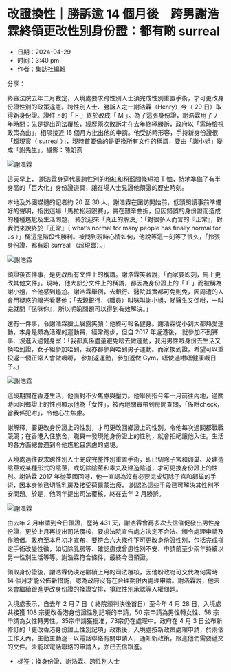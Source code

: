 # 改證換性｜勝訴逾 14 個月後　跨男謝浩霖終領更改性別身份證：都有啲 surreal

- 日期：2024-04-29
- 时间：3:40 pm
- 作者：[集誌社編輯](https://thecollectivehk.com/author/thecollectivehk/)

分享：

終審法院去年二月裁定，入境處要求跨性別人士須完成性別重置手術，才可更改身份證性別的政策違憲。跨性別人士、勝訴人之一謝浩霖（Henry）今（ 29 日）取得新身份證。證件上的「 F 」終於改成「 M 」。為了這張身份證，謝浩霖用了 7 年時間：先是提出司法覆核，經歷兩次敗訴才在去年終極勝訴，政府以「需時檢視政策為由」，相隔接近 15 個月方批出他的申請。他受訪時形容，手持新身份證很「超現實（ surreal ）」，現時首要做的是更換所有文件的稱謂，要由「謝小姐」變成「謝先生」。攝影：陳朗熹

![謝浩霖](https://thecollectivehk.com/wp-content/uploads/2024/04/ID-5-1024x683.jpeg)

這天早上， 謝浩霖身穿代表跨性別的粉紅和粉藍間條短袖 T 恤，特地準備了有半身高的「巨大化」身份證道具，讓在場人士見證他領證的歷史時刻。

本地及外國媒體的記者約 20 至 30 人，謝浩霖在圍訪開始前，低頭朗讀事前準備好的聲明，指出這場「馬拉松超限賽」，實在艱辛曲折，但因錯誤的身份證而造成的種種尷尬及生活問題， 終於迎來「真正的解決」：「對很多人而言的『正常』，對我們來說終於『正常』（ what’s normal for many people has finally normal for us ）」稱這是階段性勝利。被問到現時心情如何，他說等這一刻等了很久，「拎張身份證，都有啲 surreal （超現實）。」

![謝浩霖](https://thecollectivehk.com/wp-content/uploads/2024/04/ID-3-1024x683.jpeg)

領證後首件事，是更改所有文件上的稱謂。謝浩霖笑著說，「而家要即刻，馬上更改其他文件」。現時，他大部分文件上的稱謂，都因為身份證上的「 F 」而被稱為謝小姐，令他感到尷尬。謝浩霖舉例，去銀行、醫院其實都可免則免，因周遭的人會用疑惑的眼光看著他：「去親銀行，（職員）叫咪叫謝小姐，睇醫生又係咁，一叫完就問『係咪你』，所以呢啲問題可以得到有效解決。」

還有一件事，令謝浩霖臉上展露笑顏：他終可報名健身。謝浩霖從小到大都熱愛運動，本身是頗為活躍的運動員，經常跑步，但自 2017 年返港後， 就參加不到賽事、沒進入過健身室：「我都真係盡量避免唔去做運動，我用男性嘅身份去生活又換唔到證，女子組參加唔到，我亦都參與唔到男子運動。而家換到證，希望可以重投返一個正常人會做嘅嘢， 參加返運動，參加返做 Gym，唔使過咁唔健康嘅日子。」

![謝浩霖](https://thecollectivehk.com/wp-content/uploads/2024/04/ID-9-2-1024x682.jpeg)

這段期間在香港生活，他面對不少焦慮與壓力。他舉例指今年一月前往內地，過關時因回鄉證上的性別顯示他為「女性」，被內地關員帶到房間查問，「係咁check，當我係犯咁」，令他心生焦慮。

謝解釋，要更改身份證上的性別，才可更改回鄉證上的性別，令他每次過關都戰戰競競；在香港入住旅舍，職員一發現他身份證上的性別，就會拒絕讓他入住。生活的各方面總會遇到令他尷尬且焦慮的處境。

入境處過往要求跨性別人士完成完整性別重置手術，即已切除子宮和卵巢、及建造陰莖或某種形式的陰莖，或切除陰莖和睾丸及建造陰道，才可更換身份證上的性別。謝浩霖 2017 年從英國回港，他一直認為沒有必要完成切除子宮和卵巢的手術，因本身他已切除乳房及接受荷爾蒙治療， 謝認為這些手段已可解決其性別不安問題。於是，他同年提出司法覆核，終在去年 2 月勝訴。

![謝浩霖](https://thecollectivehk.com/wp-content/uploads/2024/04/ID-8-2-1024x683.jpeg)

由去年 2 月申請到今日領證，歷時 431 天，謝浩霖曾再多次去信催促發出男性身份證，更於上月再提出司法覆核，要求法院宣告處方決定不合法、頒令處理申請及作賠償。政府至本月初才宣布，要符合六大條件下可更改身份證性別，包括完成指定手術改變性徵，如切除乳房等、確認患或曾患性別不安、申請前至少兩年持續以另一性別生活等等。謝浩霖符合條件，最終今日領證。

領取身份證後，謝浩霖仍決定繼續上月的司法覆核，因他盼政府可交代為何需時 14 個月才能公佈新措施，認為政府沒有在合理期限內處理申請。謝浩霖說，他未來會繼續跟進更改身份證的換證安排，爭取性別承認等人權問題。

入境處表示，自去年 2 月 7 日（ 終院頒判決後首日）至今年 4 月 28 日，入境處共接獲 108 宗更改香港身份證性別記項的申請，50 宗申請為男性轉女性、58 宗申請為女性轉男性。35宗申請獲批准，73宗仍在處理中。政府在 4 月 3 日公布新修訂的「更改香港身份證上性別記項」政策後，入境處按新政策處理申請，於兩個工作天內，主動主動逐一以電話聯絡有關申請人，通知新政策，跟進他們需要遞交的文件。未能以電話聯絡的申請人，亦已去信跟進。

- 标签：換身份證、謝浩霖、跨性別人士